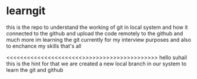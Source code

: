 # learngit
this is the repo to understand the working of git in local system and how it connected to the github and upload the code remotely to the github and much more
im learning the git currently for my interview purposes and also to enchance my skills that's all






<<<<<<<<<<<<<<<<<<<<<<>>>>>>>>>>>>>>>>>>>>>>
hello suhail this is the hint for that we are created a new local branch in our system to learn the git and github